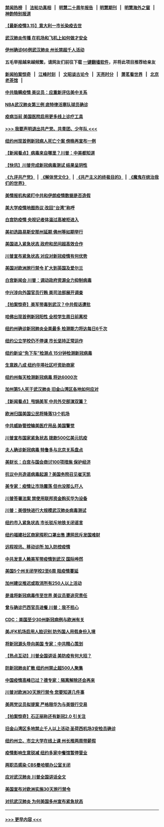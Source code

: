 #### [禁闻热榜](热点新闻.md?=0)  &nbsp;&nbsp;|&nbsp;&nbsp; [法轮功真相](https://github.com/gfw-breaker/truth/blob/master/README.md?=0) &nbsp;&nbsp;|&nbsp;&nbsp; [明慧二十周年报告](https://github.com/gfw-breaker/mh-reports/blob/master/README.md?=0) &nbsp;&nbsp;|&nbsp;&nbsp;[明慧期刊](https://github.com/gfw-breaker/mh-qikan) &nbsp;&nbsp;|&nbsp;&nbsp; [明慧海外之窗](https://github.com/gfw-breaker/mh-news/blob/master/README.md?=0) &nbsp;&nbsp;|&nbsp;&nbsp; [神韵特别报道](https://github.com/gfw-breaker/mh-news/blob/master/shenyun.md?=0)
#### [【最新疫情3.15】意大利一市长染疫去世](../pages/nsc412/n11940988.md?t=03151902) 
#### [武汉肺炎传播 在机场和飞机上如何做才安全](../pages/nsc412/n11928171.md?t=03151902) 
#### [伊州确诊66例武汉肺炎 州长禁超千人活动](../pages/nsc412/n11941564.md?t=03151902) 
#### 五毛举报越来越频繁，请网友们前往下载 [一键翻墙软件](https://github.com/gfw-breaker/ssr-accounts)，并将此项目推荐给亲友
#### [新闻拍案惊奇](https://github.com/gfw-breaker/banned-news/blob/master/pages/link4.md) &nbsp;&nbsp;|&nbsp;&nbsp; [江峰时刻](https://github.com/gfw-breaker/banned-news/blob/master/pages/link4.md) &nbsp;&nbsp;|&nbsp;&nbsp; [文昭谈古论今](https://github.com/gfw-breaker/banned-news/blob/master/pages/link4.md) &nbsp;&nbsp;|&nbsp;&nbsp; [天亮时分](https://github.com/gfw-breaker/banned-news/blob/master/pages/link4.md) &nbsp;&nbsp;|&nbsp;&nbsp; [萧茗看世界](https://github.com/gfw-breaker/banned-news/blob/master/pages/link4.md) &nbsp;&nbsp;|&nbsp;&nbsp; [北京老茶馆](https://github.com/gfw-breaker/banned-news/blob/master/pages/link4.md) &nbsp;&nbsp;|&nbsp;&nbsp; 
#### [中共隐瞒疫情 美议员：应重新评估美中关系](../pages/nsc412/n11941407.md?t=03151902) 
#### [NBA武汉肺炎第三例 底特律活塞队球员确诊](../pages/nsc412/n11941282.md?t=03151902) 
#### [疫病当前 美国医院启用更多线上诊疗工具](../pages/nsc412/n11941300.md?t=03151902) 
#### [>>> 我要声明退出共产党、共青团、少年队 <<<](https://github.com/begood0513/goodnews/blob/master/quit/letter.md) 
#### [纽约州现首例新冠病人死亡个案  傍晚再宣布一例](../pages/nsc412/n11941340.md?t=03151902) 
#### [【新闻看点】病毒来自哪里？川普：中美都知道](../pages/nsc412/n11940769.md?t=03151902) 
#### [【快讯】川普完成新冠病毒测试 结果呈阴性](../pages/nsc412/n11941045.md?t=03151902) 
#### [《九评共产党》](https://github.com/begood0513/9ping.md/blob/master/README.md) &nbsp;|&nbsp; [《解体党文化》](../../../../jtdwh.md/blob/master/README.md)  &nbsp;|&nbsp; [《共产主义的终极目的》](../../../../gczydzjmd.md/blob/master/README.md) &nbsp;|&nbsp; [《魔鬼在统治我们的世界》](../../../../mgztzwmdsj.md/blob/master/README.md) 
#### [美情报机构紧盯中共和伊朗疫情数据是否造假](../pages/nsc412/n11940875.md?t=03151902) 
#### [美大学疫情地图热议 改回“台湾”称呼](../pages/nsc412/n11940365.md?t=03151902) 
#### [白宫防疫情 央视记者体温过高被拒进入](../pages/nsc412/n11940841.md?t=03151902) 
#### [美初选路易斯安那州延期 佛州等如期举行](../pages/nsc412/n11940614.md?t=03151902) 
#### [美国进入紧急状态 政府和民间超高效合作](../pages/nsc412/n11940720.md?t=03151902) 
#### [川普宣布紧急状态 对应对新冠疫情有何优势](../pages/nsc412/n11940632.md?t=03151902) 
#### [美国对欧洲旅行禁令 扩大到英国及爱尔兰](../pages/nsc412/n11940647.md?t=03151902) 
#### [白宫新闻会 川普：调动政府资源全力抑制病毒](../pages/nsc412/n11940558.md?t=03151902) 
#### [中兴涉向外国官员行贿 美司法部展开调查](../pages/nsc412/n11940378.md?t=03151902) 
#### [【拍案惊奇】美军带毒到武汉？中共假话遭批](../pages/nsc412/n11939240.md?t=03151902) 
#### [哈佛出现首例新冠阳性  全校学生周日前离校](../pages/nsc412/n11939759.md?t=03151902) 
#### [纽约州确诊新冠肺炎全美最多  检测能力将达每日6千次](../pages/nsc412/n11939581.md?t=03151902) 
#### [纽约公立学校仍不停课 市长坚持正常运作](../pages/nsc412/n11939557.md?t=03151902) 
#### [纽约新设“免下车”检测点  15分钟检测新冠病毒](../pages/nsc412/n11939513.md?t=03151902) 
#### [生意跌八成  纽约华埠社区吁资助商家](../pages/nsc412/n11939562.md?t=03151902) 
#### [纽约州每天检测新冠病毒  将达6000次](../pages/nsc412/n11939510.md?t=03151902) 
#### [加州第5人死于武汉肺炎 旧金山湾区各地如何应对](../pages/nsc412/n11939263.md?t=03151902) 
#### [【新闻看点】甩锅美军 中共外交部演双簧？](../pages/nsc412/n11938828.md?t=03151902) 
#### [欧洲归国美国公民将降落13个机场](../pages/nsc412/n11939026.md?t=03151902) 
#### [中共威胁管控输美医疗用品 美国警觉](../pages/nsc412/n11938602.md?t=03151902) 
#### [川普宣布国家紧急状态 拨款500亿美元抗疫](../pages/nsc412/n11939032.md?t=03151902) 
#### [夫人确诊新冠病毒 特鲁多与北京关系盘点](../pages/nsc412/n11938748.md?t=03151902) 
#### [美财长：白宫与国会商讨100项措施 保护经济](../pages/nsc412/n11938829.md?t=03151902) 
#### [抗议中共造谣病毒起源？美国务院召见崔天凯](../pages/nsc412/n11938747.md?t=03151902) 
#### [美专家：疫情让市场震荡 但也没那么吓人](../pages/nsc412/n11938573.md?t=03151902) 
#### [川普签署法案 禁使用联邦资金购买华为设备](../pages/nsc412/n11938279.md?t=03151902) 
#### [川普：美很快进行大规模武汉肺炎病毒测试](../pages/nsc412/n11938523.md?t=03151902) 
#### [纽约市入紧急状态  市长驳斥地铁关闭谣言](../pages/nsc412/n11937384.md?t=03151902) 
#### [纽约福建社区商家囤积口罩出售 遭网民斥发国难财](../pages/nsc412/n11937354.md?t=03151902) 
#### [远程视讯、移动诊所  加入防控疫情](../pages/nsc412/n11937370.md?t=03151902) 
#### [中共发言人赖美军带疫情到武汉 国际哗然](../pages/nsc412/n11936484.md?t=03151902) 
#### [美国5个州关闭学校2至6周 阻疫情蔓延](../pages/nsc412/n11937190.md?t=03151902) 
#### [加州建议推迟或取消所有250人以上活动](../pages/nsc412/n11937373.md?t=03151902) 
#### [是谁将新冠病毒传至世界 美议员要追究责任](../pages/nsc412/n11936827.md?t=03151902) 
#### [曾与确诊巴西官员进餐 川普：我不担心](../pages/nsc412/n11936958.md?t=03151902) 
#### [CDC：美国至少30州新冠病例与欧洲有关](../pages/nsc412/n11936623.md?t=03151902) 
#### [美JFK机场启用人脸识别 防外国人用假身份入境](../pages/nsc412/n11936511.md?t=03151902) 
#### [将新冠源头导向美国 专家：中共精心策划](../pages/nsc412/n11936432.md?t=03151902) 
#### [【热点互动】川普全国讲话 美防疫有何大招？](../pages/nsc412/n11936288.md?t=03151902) 
#### [防新冠肺炎扩散 纽约州禁止超500人聚集](../pages/nsc412/n11936400.md?t=03151902) 
#### [中国疫情高峰已过？德专家：隔离解除还会再来](../pages/nsc412/n11935994.md?t=03151902) 
#### [川普对欧洲30天旅行禁令 您要知道几件事](../pages/nsc412/n11935870.md?t=03151902) 
#### [美两党议员拟提案 严格限华为与美银行交易](../pages/nsc412/n11935733.md?t=03151902) 
#### [【拍案惊奇】石正丽称还有新冠2.0 引关注](../pages/nsc412/n11934119.md?t=03151902) 
#### [旧金山湾区多地禁止千人以上活动  圣荷西机场3安检员确诊](../pages/nsc412/n11934646.md?t=03151902) 
#### [纽约州立、市立大学在线上课 州长推两周带薪假](../pages/nsc412/n11934353.md?t=03151902) 
#### [疫情影响生意锐减  纽约多家中餐馆暂停营业](../pages/nsc412/n11934327.md?t=03151902) 
#### [两职员感染  CBS曼哈顿办公室关闭](../pages/nsc412/n11934324.md?t=03151902) 
#### [应对武汉肺炎 川普全国讲话全文](../pages/nsc412/n11934150.md?t=03151902) 
#### [美国宣布对欧洲实施30天旅行禁令](../pages/nsc412/n11933815.md?t=03151902) 
#### [对抗武汉肺炎 为何美国多州宣布紧急状态](../pages/nsc412/n11933167.md?t=03151902) 

----
#### [ >>> 更早内容 <<< ](../indexes/nsc412-earlier.md)
